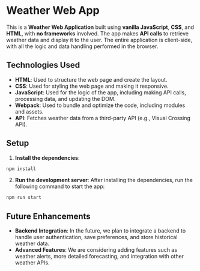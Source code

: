 # Weather Web App
This is a **Weather Web Application** built using **vanilla JavaScript**, **CSS**, and **HTML**, with **no frameworks** involved. The app makes **API calls** to retrieve weather data and display it to the user. The entire application is client-side, with all the logic and data handling performed in the browser.

## Technologies Used

- **HTML**: Used to structure the web page and create the layout.
- **CSS**: Used for styling the web page and making it responsive.
- **JavaScript**: Used for the logic of the app, including making API calls, processing data, and updating the DOM.
- **Webpack**: Used to bundle and optimize the code, including modules and assets.
- **API**: Fetches weather data from a third-party API (e.g., Visual Crossing API).

## Setup
1. **Install the dependencies**:
```bash
npm install
```
2. **Run the development server**: After installing the dependencies, run the following command to start the app:
```bash
npm run start
```

## Future Enhancements

- **Backend Integration**: In the future, we plan to integrate a backend to handle user authentication, save preferences, and store historical weather data.
- **Advanced Features**: We are considering adding features such as weather alerts, more detailed forecasting, and integration with other weather APIs.
